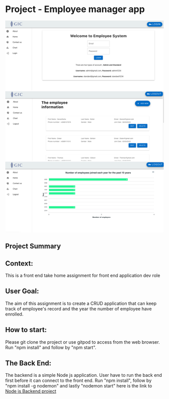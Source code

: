 # Project - Employee manager app

<div >
  <img src='src/picture/front-end.png' style='display:block, width: 100%'><br>
</div>
<div >
  <img src='src/picture/front-end-2.png' style='display:block, width: 100%, margin-top: 10px;'><br>
</div>
<div >
  <img src='src/picture/front-end-3.png' style='display:block, width: 100%, margin-top: 10px;'><br>
</div>

## Project Summary

## Context:

This is a front end take home assignment for front end application dev role

## User Goal:

The aim of this assignment is to create a CRUD application that can keep track of employee's record and the year the number of employee have enrolled.

## How to start:

Please git clone the project or use gitpod to access from the web browser. Run "npm install" and follow by "npm start".

## The Back End:

The backend is a simple Node js application. User have to run the back end first before it can connect to the front end. Run "npm install", follow by "npm install -g nodemon" and lastly "nodemon
start" here is the link to [Node js Backend project ](https://github.com/henryheyhey92/employee_Backend_GIC)

